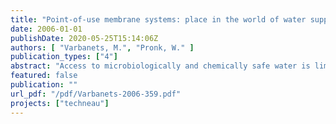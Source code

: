 ```yaml
---
title: "Point-of-use membrane systems: place in the world of water supply"
date: 2006-01-01
publishDate: 2020-05-25T15:14:06Z
authors: [ "Varbanets, M.", "Pronk, W." ]
publication_types: ["4"]
abstract: "Access to microbiologically and chemically safe water is limited not only in developing countries, but also in transition Countries and even in remote areas of some developed countries. For these cases, point-of-use (POU) technologies can be promising alternatives to centralized treatment concepts. Membrane-based treatment systems have gained importance for drinking water treatment in the developed countries and can be considered as the dominant technology for new applications at present. Due to the high retention of pathogens and the possibility of downscaling (modular construction) membrane technology seems to be attractive also for application as POU system in developing and transition countries. However, no scientific publications on such systems are available and application is limited. Therefore we conducted an extensive literature and state-of-the art review to evaluate relevance, current use and the research and development needs of membrane-based POU systems in developing and transition countries. POU technologies are widely being used to produce safe and high quality drinking water in rural areas of industrialized countries, where access to centralized supply is not available, or for additional treatment of tap water. However, the cost level of POU systems applied in industrialized countries is in general not acceptable in other cases. Therefore simple low cost systems were developed and applied in developing and transition countries. In a range of case studies, described in literature, these systems show themselves as an appropriate short term solution, but often fail to provide improved access to necessary amounts of safe water. Economical growth of developing and transition countries leads to increasing public concern, affordability and requires long term sustainable solutions of the drinking water problem. Membrane-based POU/POE systems are especially attractive for application in developing and transition countries while they can provide high removal of bacteria, protozoa and viruses, have modular design and can be operated with a range of different energy sources, including mechanical and hydrodynamic energy. But, for their application in developing and transition areas, the cost level is in general not acceptable. Furthermore, the source water quality is often very low and can differ regionally as well as seasonally, and the POU/POE systems should be able to treat this kind of waters. Another critical factor in transition and especially in developing countries is the maintenance and control. Not only the level of education of the local population may be insufficient, but also structural financial means for maintenance and control may be lacking."
featured: false
publication: ""
url_pdf: "/pdf/Varbanets-2006-359.pdf"
projects: ["techneau"]
---
```


